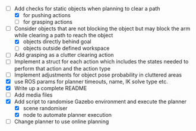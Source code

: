 - [ ] Add checks for static objects when planning to clear a path
  - [x] for pushing actions
  - [ ] for grasping actions
- [ ] Consider objects that are not blocking the object but may block the arm while clearing a path to reach the object
  - [x] objects directly behind goal 
  - [ ] objects outside defined workspace
- [ ] Add grasping as a clutter clearing action
- [ ] Implement a struct for each action which includes the states needed to perform that action and the action type
- [ ] Implement adjustments for object pose probability in cluttered areas
- [x] use ROS params for planner timeouts, name, IK solve type etc.
- [x] Write up a complete README
- [ ] Add media files
- [x] Add script to randomise Gazebo environment and execute the planner
  - [x] scene randomiser
  - [x] node to automate planner execution
- [ ] Change planner to use online planning